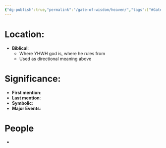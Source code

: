 ```yaml
---
{"dg-publish":true,"permalink":"/gate-of-wisdom/heaven/","tags":["#GateWisdom"]}
---
```


# Location: 
- **Biblical**: 
	- Where YHWH god is, where he rules from
	- Used as directional meaning above

# Significance:
- **First mention**:
- **Last mention**:
- **Symbolic**: 
- **Major Events**:

# People
- 







